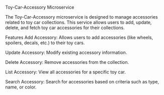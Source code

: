 Toy-Car-Accessory Microservice

The Toy-Car-Accessory microservice is designed to manage accessories related to toy car collections. This service allows users to add, update, delete, and fetch toy car accessories for their collections.

Features
Add Accessory: Allows users to add accessories (like wheels, spoilers, decals, etc.) to their toy cars.

Update Accessory: Modify existing accessory information.

Delete Accessory: Remove accessories from the collection.

List Accessory: View all accessories for a specific toy car.

Search Accessory: Search for accessories based on criteria such as type, name, or color.
 
